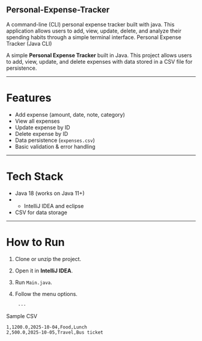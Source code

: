 ## Personal-Expense-Tracker
A command-line (CLI) personal expense tracker built with java. This application allows users to add, view, update, delete, and analyze their spending habits through a simple terminal interface.
Personal Expense Tracker (Java CLI)

A simple **Personal Expense Tracker** built in Java.
This project allows users to add, view, update, and delete expenses with data stored in a CSV file for persistence.

-------
# Features
- Add expense (amount, date, note, category)
- View all expenses
- Update expense by ID
- Delete expense by ID
- Data persistence (`expenses.csv`)
- Basic validation & error handling

---

# Tech Stack
- Java 18 (works on Java 11+)
- - IntelliJ IDEA and eclipse 
- CSV for data storage

---
# How to Run
1. Clone or unzip the project.
2. Open it in **IntelliJ IDEA**.
3. Run `Main.java`.
4. Follow the menu options.

        ---

Sample CSV
```csv
1,1200.0,2025-10-04,Food,Lunch
2,500.0,2025-10-05,Travel,Bus ticket  
